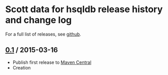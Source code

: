 # Scott data for hsqldb release history and change log

For a full list of releases, see
<a href="https://github.com/julianhyde/scott-data-hsqldb/releases">github</a>.

## <a href="https://github.com/julianhyde/scott-data-hsqldb/releases/tag/scott-data-hsqldb-0.1">0.1</a> / 2015-03-16

* Publish first release to <a href="http://search.maven.org/">Maven Central</a>
* Creation
